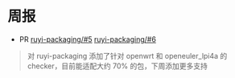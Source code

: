 # 周报

- PR [ruyi-packaging/#5](https://github.com/ruyisdk/ruyi-packaging/pull/5) [ruyi-packaging/#6](https://github.com/ruyisdk/ruyi-packaging/pull/6)

> 对 ruyi-packaging 添加了针对 openwrt 和 openeuler_lpi4a 的 checker，目前能适配大约 70% 的包，下周添加更多支持
